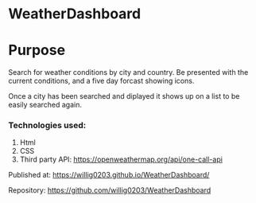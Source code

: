 # WeatherDashboard

# Purpose
Search for weather conditions by city and country.
Be presented with the current conditions, and a five day forcast showing icons.

Once a city has been searched and diplayed it shows up on a list to be easily searched again.

### Technologies used:
1. Html
2. CSS
3. Third party API: https://openweathermap.org/api/one-call-api


Published at: https://willig0203.github.io/WeatherDashboard/

Repository: https://github.com/willig0203/WeatherDashboard